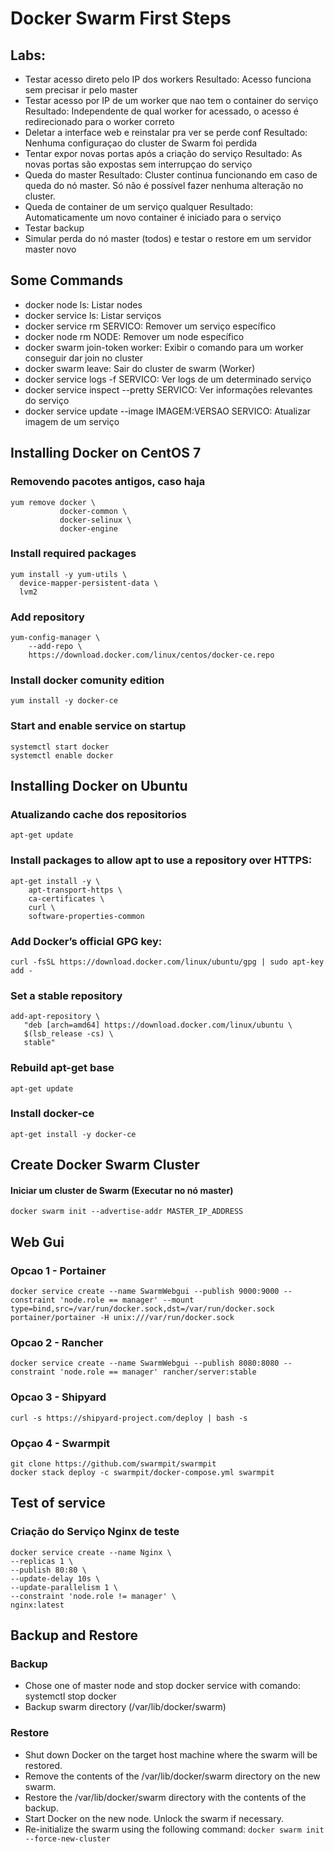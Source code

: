 # Docker Swarm First Steps

## Labs: 

- Testar acesso direto pelo IP dos workers
	Resultado: Acesso funciona sem precisar ir pelo master
- Testar acesso por IP de um worker que nao tem o container do serviço
	Resultado: Independente de qual worker for acessado, o acesso é redirecionado para o worker correto
- Deletar a interface web e reinstalar pra ver se perde conf
	Resultado: Nenhuma configuraçao do cluster de Swarm foi perdida
- Tentar expor novas portas após a criação do serviço
	Resultado: As novas portas são expostas sem interrupçao do serviço
- Queda do master
	Resultado: Cluster continua funcionando em caso de queda do nó master. Só não é possível fazer nenhuma alteração no cluster.
- Queda de container de um serviço qualquer
	Resultado: Automaticamente um novo container é iniciado para o serviço
- Testar backup
- Simular perda do nó master (todos) e testar o restore em um servidor master novo

## Some Commands

- docker node ls: Listar nodes
- docker service ls: Listar serviços	
- docker service rm SERVICO: Remover um serviço específico
- docker node rm NODE: Remover um node específico
- docker swarm join-token worker: Exibir o comando para um worker conseguir dar join no cluster
- docker swarm leave: Sair do cluster de swarm (Worker)
- docker service logs -f SERVICO: Ver logs de um determinado serviço
- docker service inspect --pretty SERVICO: Ver informações relevantes do serviço
- docker service update --image IMAGEM:VERSAO SERVICO: Atualizar imagem de um serviço

## Installing Docker on CentOS 7

### Removendo pacotes antigos, caso haja
```
yum remove docker \
           docker-common \
           docker-selinux \
           docker-engine
```

### Install required packages
```
yum install -y yum-utils \
  device-mapper-persistent-data \
  lvm2
```

### Add repository
```
yum-config-manager \
    --add-repo \
    https://download.docker.com/linux/centos/docker-ce.repo
```

### Install docker comunity edition
```
yum install -y docker-ce
```

### Start and enable service on startup
```
systemctl start docker
systemctl enable docker
```

## Installing Docker on Ubuntu

### Atualizando cache dos repositorios
```
apt-get update
```

### Install packages to allow apt to use a repository over HTTPS:
```
apt-get install -y \
    apt-transport-https \
    ca-certificates \
    curl \
    software-properties-common
```

### Add Docker’s official GPG key:
```
curl -fsSL https://download.docker.com/linux/ubuntu/gpg | sudo apt-key add -
```

### Set a stable repository
```
add-apt-repository \
   "deb [arch=amd64] https://download.docker.com/linux/ubuntu \
   $(lsb_release -cs) \
   stable"
```

### Rebuild apt-get base
```
apt-get update
```

### Install docker-ce
```
apt-get install -y docker-ce
```

## Create Docker Swarm Cluster

#### Iniciar um cluster de Swarm (Executar no nó master)
```
docker swarm init --advertise-addr MASTER_IP_ADDRESS
```

## Web Gui

### Opcao 1 - Portainer
```
docker service create --name SwarmWebgui --publish 9000:9000 --constraint 'node.role == manager' --mount type=bind,src=/var/run/docker.sock,dst=/var/run/docker.sock portainer/portainer -H unix:///var/run/docker.sock
```

### Opcao 2 - Rancher
```
docker service create --name SwarmWebgui --publish 8080:8080 --constraint 'node.role == manager' rancher/server:stable
```

### Opcao 3 - Shipyard
```
curl -s https://shipyard-project.com/deploy | bash -s
```

### Opçao 4 - Swarmpit
```
git clone https://github.com/swarmpit/swarmpit
docker stack deploy -c swarmpit/docker-compose.yml swarmpit
```

## Test of service

### Criação do Serviço Nginx de teste
```
docker service create --name Nginx \
--replicas 1 \
--publish 80:80 \
--update-delay 10s \
--update-parallelism 1 \
--constraint 'node.role != manager' \
nginx:latest
```

## Backup and Restore

### Backup

- Chose one of master node and stop docker service with comando: systemctl stop docker
- Backup swarm directory (/var/lib/docker/swarm)

### Restore

- Shut down Docker on the target host machine where the swarm will be restored.
- Remove the contents of the /var/lib/docker/swarm directory on the new swarm.
- Restore the /var/lib/docker/swarm directory with the contents of the backup.
- Start Docker on the new node. Unlock the swarm if necessary. 
- Re-initialize the swarm using the following command: `docker swarm init --force-new-cluster`
<!-- - Restart Docker service with command: `systemctl restart docker` -->
